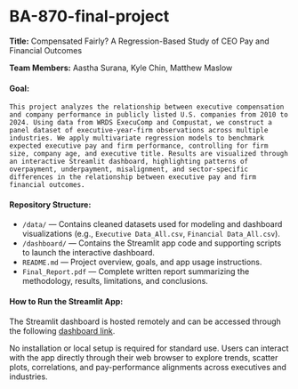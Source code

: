 # **BA-870-final-project**

**Title:** Compensated Fairly? A Regression-Based Study of CEO Pay and Financial Outcomes

**Team Members:** Aastha Surana, Kyle Chin, Matthew Maslow

#### **Goal:** 
`This project analyzes the relationship between executive compensation and company performance in publicly listed U.S. companies from 2010 to 2024. Using data from WRDS ExecuComp and Compustat, we construct a panel dataset of executive-year-firm observations across multiple industries. We apply multivariate regression models to benchmark expected executive pay and firm performance, controlling for firm size, company age, and executive title. Results are visualized through an interactive Streamlit dashboard, highlighting patterns of overpayment, underpayment, misalignment, and sector-specific differences in the relationship between executive pay and firm financial outcomes.`

#### **Repository Structure:** 

- `/data/` — Contains cleaned datasets used for modeling and dashboard visualizations (e.g., `Executive Data_All.csv`, `Financial Data_All.csv`).
- `/dashboard/` — Contains the Streamlit app code and supporting scripts to launch the interactive dashboard.
- `README.md` — Project overview, goals, and app usage instructions.
- `Final_Report.pdf` — Complete written report summarizing the methodology, results, limitations, and conclusions.

#### **How to Run the Streamlit App:** 

The Streamlit dashboard is hosted remotely and can be accessed through the following [dashboard link](http://biryani.oswalpalash.com:9999).

No installation or local setup is required for standard use. Users can interact with the app directly through their web browser to explore trends, scatter plots, correlations, and pay-performance alignments across executives and industries.



